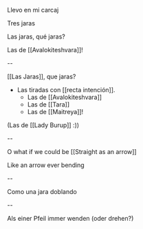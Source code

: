 Llevo en mi carcaj

Tres jaras

Las jaras,
    qué jaras?

Las de [[Avalokiteshvara]]!

--

[[Las Jaras]], que jaras?

- Las tiradas con [[recta intención]].
  - Las de [[Avalokiteshvara]]
  - Las de [[Tara]]
  - Las de [[Maitreya]]!

(Las de [[Lady Burup]] :))

--

O what if we could be
[[Straight as an arrow]]

Like an arrow
ever bending

--

Como una jara
doblando

--

Als einer Pfeil
immer wenden (oder drehen?)
